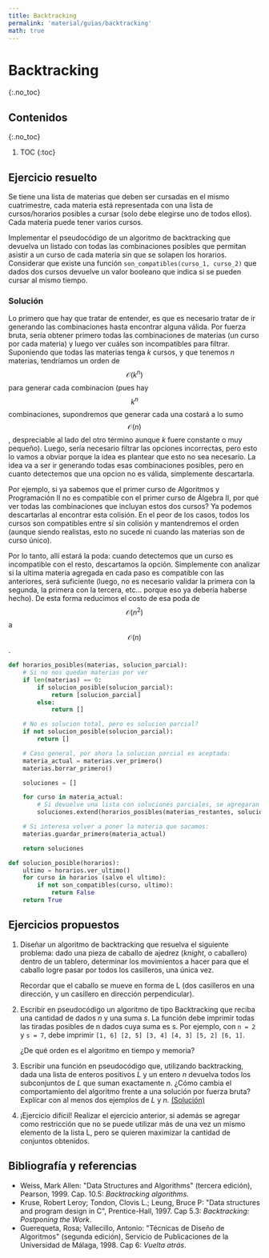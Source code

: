 ```yaml
---
title: Backtracking
permalink: 'material/guias/backtracking'
math: true
---
```


# Backtracking
{:.no_toc}

## Contenidos
{:.no_toc}

1. TOC
{:toc}

## Ejercicio resuelto

Se tiene una lista de materias que deben ser cursadas en el mismo cuatrimestre, cada materia está representada con una lista de cursos/horarios posibles a cursar (solo debe elegirse uno de todos ellos). Cada materia puede tener varios cursos.

Implementar el pseudocódigo de un algoritmo de backtracking que devuelva un listado con todas las combinaciones posibles que permitan asistir a un curso de cada materia sin que se solapen los horarios.
Considerar que existe una función `son_compatibles(curso_1, curso_2)` que dados dos cursos devuelve un valor booleano que indica si se pueden cursar al mismo tiempo.

### Solución

Lo primero que hay que tratar de entender, es que es necesario tratar de ir generando las combinaciones hasta encontrar alguna válida. Por fuerza bruta, sería obtener primero todas las combinaciones de materias (un curso por cada materia) y luego ver cuáles son incompatibles para filtrar.
Suponiendo que todas las materias tenga _k_ cursos, y que tenemos _n_ materias, tendríamos un orden de $$\mathcal{O}(k^n)$$ para generar cada combinacion (pues hay $$k^n$$ combinaciones, supondremos que generar cada una costará a lo sumo $$\mathcal{O}(n)$$, despreciable al lado del otro término aunque _k_ fuere constante o muy pequeño).
Luego, sería necesario filtrar las opciones incorrectas, pero esto lo vamos a obviar porque la idea es plantear que esto no sea necesario. La idea va a ser ir generando todas esas combinaciones posibles, pero en cuanto detectemos que una opcion no es válida, simplemente descartarla.

Por ejemplo, si ya sabemos que el primer curso de Algoritmos y Programación II no es compatible con el primer curso de Álgebra II, por qué ver todas las combinaciones que incluyan estos dos cursos? Ya podemos descartarlas al encontrar esta colisión. En el peor de los casos, todos los cursos son compatibles entre sí sin colisión y mantendremos el orden (aunque siendo realistas, esto no sucede ni cuando las materias son de curso único).

Por lo tanto, allí estará la poda: cuando detectemos que un curso es incompatible con el resto, descartamos la opción. Simplemente con analizar si la ultima materia agregada en cada paso es compatible con las anteriores, será suficiente (luego, no es necesario validar la primera con la segunda, la primera con la tercera, etc... porque eso ya debería haberse hecho). De esta forma reducimos el costo de esa poda de $$\mathcal{O}(n^2)$$ a $$\mathcal{O}(n)$$.

``` python
def horarios_posibles(materias, solucion_parcial):
    # Si no nos quedan materias por ver
    if len(materias) == 0:
        if solucion_posible(solucion_parcial):
            return [solucion_parcial]
        else:
            return []

    # No es solucion total, pero es solucion parcial?
    if not solucion_posible(solucion_parcial):
        return []

    # Caso general, por ahora la solucion parcial es aceptada:
    materia_actual = materias.ver_primero()
    materias.borrar_primero()

    soluciones = []

    for curso in materia_actual:
        # Si devuelve una lista con soluciones parciales, se agregaran todas a esta lista. Si devuelve lista vacia, no hara nada
        soluciones.extend(horarios_posibles(materias_restantes, solucion_parcial + [curso]))

    # Si interesa volver a poner la materia que sacamos:
    materias.guardar_primero(materia_actual)

    return soluciones

def solucion_posible(horarios):
    ultimo = horarios.ver_ultimo()
    for curso in horarios (salvo el ultimo):
        if not son_compatibles(curso, ultimo):
            return False
    return True
```

## Ejercicios propuestos

1. Diseñar un algoritmo de backtracking que resuelva el siguiente problema: dado una pieza de caballo de ajedrez (_knight_, o caballero) dentro de un tablero, determinar los movimientos a hacer para que el caballo logre pasar por todos los casilleros, una única vez.

   Recordar que el caballo se mueve en forma de L (dos casilleros en una dirección, y un casillero en dirección perpendicular).

2. Escribir en pseudocódigo un algoritmo de tipo Backtracking que reciba una cantidad de dados _n_ y una suma _s_. La función debe imprimir todas las tiradas posibles de n dados cuya suma es s. Por ejemplo, con `n = 2` y `s = 7`, debe imprimir `[1, 6] [2, 5] [3, 4] [4, 3] [5, 2] [6, 1]`.

   ¿De qué orden es el algoritmo en tiempo y memoria?

3. Escribir una función en pseudocódigo que, utilizando backtracking, dada una lista de enteros positivos _L_ y un entero _n_ devuelva todos los subconjuntos de _L_ que suman exactamente _n_. ¿Cómo cambia el comportamiento del algoritmo frente a una solución por fuerza bruta? Explicar con al menos dos ejemplos de _L_ y _n_.
[(Solución)](soluciones/subset_sum.py)

4. ¡Ejercicio difícil! Realizar el ejercicio anterior, si además se agregar como restricción que no se puede utilizar más de una vez un mismo elemento de la lista L, pero se quieren maximizar la cantidad de conjuntos obtenidos.

## Bibliografía y referencias

- Weiss, Mark Allen: "Data Structures and Algorithms" (tercera edición), Pearson, 1999. Cap. 10.5: _Backtracking algorithms_.
- Kruse, Robert Leroy;  Tondon, Clovis L.;  Leung, Bruce P: "Data structures and program design in C", Prentice-Hall, 1997. Cap 5.3: _Backtracking: Postponing the Work_.
- Guerequeta, Rosa; Vallecillo, Antonio: "Técnicas de Diseño de Algoritmos" (segunda edición), Servicio de Publicaciones de la Universidad de Málaga, 1998. Cap 6: _Vuelta atrás_.
